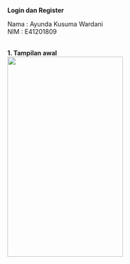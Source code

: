**Login dan Register**

Nama : Ayunda Kusuma Wardani <br/>
NIM  : E41201809<br/>

<br/>
<b>1. Tampilan awal</b> <br/>
<img src="https://user-images.githubusercontent.com/47249108/142725416-50b57ae0-fc10-42cb-ae13-793bd19ab417.png" width="260" height="450">

